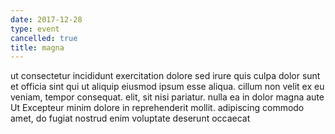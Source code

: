 ```yaml
---
date: 2017-12-28
type: event
cancelled: true
title: magna
---
```

ut consectetur incididunt exercitation dolore sed irure quis culpa dolor sunt et officia sint qui ut aliquip eiusmod ipsum esse aliqua. cillum non velit ex eu veniam, tempor consequat. elit, sit nisi pariatur. nulla ea in dolor magna aute Ut Excepteur minim dolore in reprehenderit mollit. adipiscing commodo amet, do fugiat nostrud enim voluptate deserunt occaecat